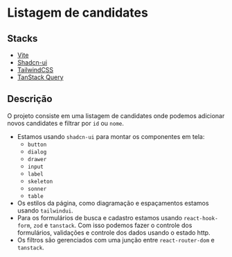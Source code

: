 # Listagem de candidates

## Stacks
- [Vite](https://vitejs.dev/)
- [Shadcn-ui](https://ui.shadcn.com/)
- [TailwindCSS](https://tailwindcss.com/)
- [TanStack Query](https://tanstack.com/query/latest/docs/react/overview)

## Descrição
O projeto consiste em uma listagem de candidates onde podemos adicionar novos candidates e filtrar por `id` ou `nome`.

- Estamos usando `shadcn-ui` para montar os componentes em tela:
  - `button`
  - `dialog`
  - `drawer`
  - `input`
  - `label`
  - `skeleton`
  - `sonner`
  - `table`
- Os estilos da página, como diagramação e espaçamentos estamos usando `tailwindui`.
- Para os formulários de busca e cadastro estamos usando `react-hook-form`, `zod` e `tanstack`. Com isso podemos fazer o controle dos formulários, validações e controle dos dados usando o estado http.
- Os filtros são gerenciados com uma junção entre `react-router-dom` e `tanstack`.
